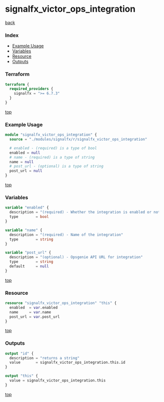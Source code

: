 # signalfx_victor_ops_integration

[back](../signalfx.md)

### Index

- [Example Usage](#example-usage)
- [Variables](#variables)
- [Resource](#resource)
- [Outputs](#outputs)

### Terraform

```terraform
terraform {
  required_providers {
    signalfx = ">= 6.7.3"
  }
}
```

[top](#index)

### Example Usage

```terraform
module "signalfx_victor_ops_integration" {
  source = "./modules/signalfx/r/signalfx_victor_ops_integration"

  # enabled - (required) is a type of bool
  enabled = null
  # name - (required) is a type of string
  name = null
  # post_url - (optional) is a type of string
  post_url = null
}
```

[top](#index)

### Variables

```terraform
variable "enabled" {
  description = "(required) - Whether the integration is enabled or not"
  type        = bool
}

variable "name" {
  description = "(required) - Name of the integration"
  type        = string
}

variable "post_url" {
  description = "(optional) - Opsgenie API URL for integration"
  type        = string
  default     = null
}
```

[top](#index)

### Resource

```terraform
resource "signalfx_victor_ops_integration" "this" {
  enabled  = var.enabled
  name     = var.name
  post_url = var.post_url
}
```

[top](#index)

### Outputs

```terraform
output "id" {
  description = "returns a string"
  value       = signalfx_victor_ops_integration.this.id
}

output "this" {
  value = signalfx_victor_ops_integration.this
}
```

[top](#index)